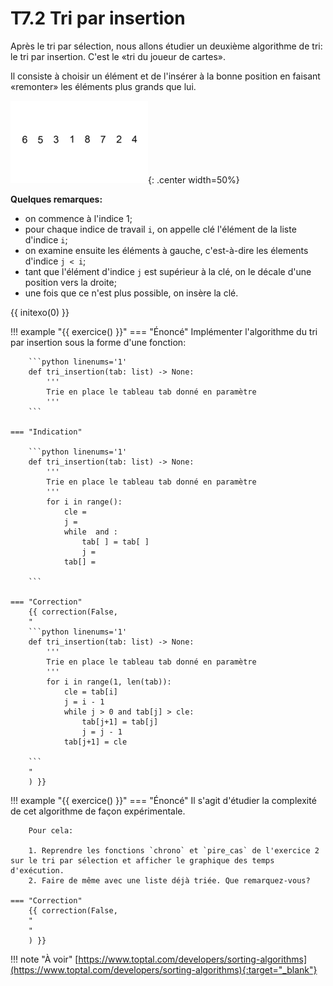 # T7.2 Tri par insertion

Après le tri par sélection, nous allons étudier un deuxième algorithme de tri: le tri par insertion. C'est le «tri du joueur de cartes».

Il consiste à choisir un élément et de l'insérer à la bonne position en faisant «remonter» les éléments plus grands que lui.

![](../images/Insertion_sort_example.gif){: .center width=50%} 

**Quelques remarques:**

- on commence à l'indice 1;
- pour chaque indice de travail `i`, on appelle clé l'élément de la liste d'indice `i`;
- on examine ensuite les éléments à gauche, c'est-à-dire les élements d'indice `j < i`;
- tant que l'élément d'indice `j` est supérieur à la clé, on le décale d'une position vers la droite;
- une fois que ce n'est plus possible, on insère la clé.

{{ initexo(0) }}

!!! example "{{ exercice() }}"
    === "Énoncé" 
        Implémenter l'algorithme du tri par insertion sous la forme d'une fonction:

        ```python linenums='1'
        def tri_insertion(tab: list) -> None:
            '''
            Trie en place le tableau tab donné en paramètre
            '''
        ```
    
    === "Indication"

        ```python linenums='1'
        def tri_insertion(tab: list) -> None:
            '''
            Trie en place le tableau tab donné en paramètre
            '''
            for i in range():
                cle = 
                j = 
                while  and :
                    tab[ ] = tab[ ]
                    j =
                tab[] = 

        ```
        
    === "Correction" 
        {{ correction(False, 
        "
        ```python linenums='1'
        def tri_insertion(tab: list) -> None:
            '''
            Trie en place le tableau tab donné en paramètre
            '''
            for i in range(1, len(tab)):
                cle = tab[i]
                j = i - 1
                while j > 0 and tab[j] > cle:
                    tab[j+1] = tab[j]
                    j = j - 1
                tab[j+1] = cle

        ```
        "
        ) }}

!!! example "{{ exercice() }}"
    === "Énoncé" 
        Il s'agit d'étudier la complexité de cet algorithme de façon expérimentale.

        Pour cela:

        1. Reprendre les fonctions `chrono` et `pire_cas` de l'exercice 2 sur le tri par sélection et afficher le graphique des temps d'exécution.
        2. Faire de même avec une liste déjà triée. Que remarquez-vous?

    === "Correction" 
        {{ correction(False, 
        "
        "
        ) }}


!!! note "À voir"
    [https://www.toptal.com/developers/sorting-algorithms](https://www.toptal.com/developers/sorting-algorithms){:target="_blank"} 